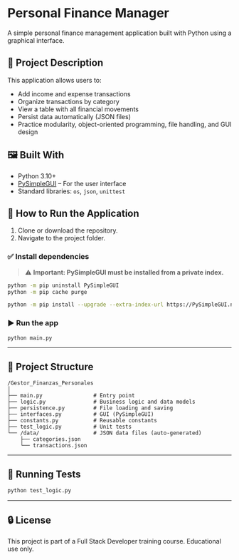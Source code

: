 # Personal Finance Manager

A simple personal finance management application built with Python using a graphical interface.

## 🧾 Project Description

This application allows users to:

- Add income and expense transactions
- Organize transactions by category
- View a table with all financial movements
- Persist data automatically (JSON files)
- Practice modularity, object-oriented programming, file handling, and GUI design

## 🖼 Built With

- Python 3.10+
- [PySimpleGUI](https://pysimplegui.readthedocs.io/) – For the user interface
- Standard libraries: `os`, `json`, `unittest`

## 🚀 How to Run the Application

1. Clone or download the repository.
2. Navigate to the project folder.

### ✅ Install dependencies

> ⚠️ **Important: PySimpleGUI must be installed from a private index.**

```bash
python -m pip uninstall PySimpleGUI
python -m pip cache purge

python -m pip install --upgrade --extra-index-url https://PySimpleGUI.net/install PySimpleGUI
```

### ▶️ Run the app

```bash
python main.py
```

---

## 📁 Project Structure

```
/Gestor_Finanzas_Personales
│
├── main.py                # Entry point
├── logic.py               # Business logic and data models
├── persistence.py         # File loading and saving
├── interfaces.py          # GUI (PySimpleGUI)
├── constants.py           # Reusable constants
├── test_logic.py          # Unit tests
└── /data/                 # JSON data files (auto-generated)
    ├── categories.json
    └── transactions.json
```

---

## 🧪 Running Tests

```bash
python test_logic.py
```

---

## 🔒 License

This project is part of a Full Stack Developer training course. Educational use only.